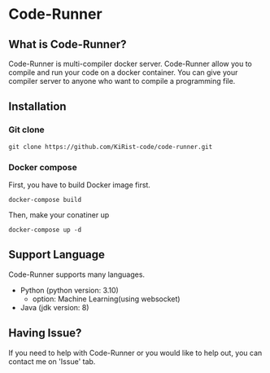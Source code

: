 # Code-Runner

## What is Code-Runner?

Code-Runner is multi-compiler docker server. Code-Runner allow you to compile and run your code on a docker container. You can give your compiler server to anyone who want to compile a programming file.

## Installation

### Git clone

```shell
git clone https://github.com/KiRist-code/code-runner.git
```

### Docker compose

First, you have to build Docker image first.

```shell
docker-compose build
```

Then, make your conatiner up

```shell
docker-compose up -d
```

## Support Language

Code-Runner supports many languages.

- Python (python version: 3.10)
  - option: Machine Learning(using websocket)
- Java (jdk version: 8)

## Having Issue?

If you need to help with Code-Runner or you would like to help out, you can contact me on 'Issue' tab.
